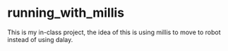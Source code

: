 # running_with_millis

This is my in-class project, the idea of this is using millis to move to robot instead of using dalay.

